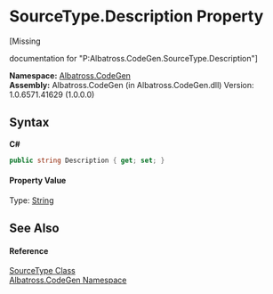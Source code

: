 # SourceType.Description Property 
 

\[Missing <summary> documentation for "P:Albatross.CodeGen.SourceType.Description"\]

**Namespace:**&nbsp;<a href="N_Albatross_CodeGen.md">Albatross.CodeGen</a><br />**Assembly:**&nbsp;Albatross.CodeGen (in Albatross.CodeGen.dll) Version: 1.0.6571.41629 (1.0.0.0)

## Syntax

**C#**<br />
``` C#
public string Description { get; set; }
```


#### Property Value
Type: <a href="http://msdn2.microsoft.com/en-us/library/s1wwdcbf" target="_blank">String</a>

## See Also


#### Reference
<a href="T_Albatross_CodeGen_SourceType.md">SourceType Class</a><br /><a href="N_Albatross_CodeGen.md">Albatross.CodeGen Namespace</a><br />